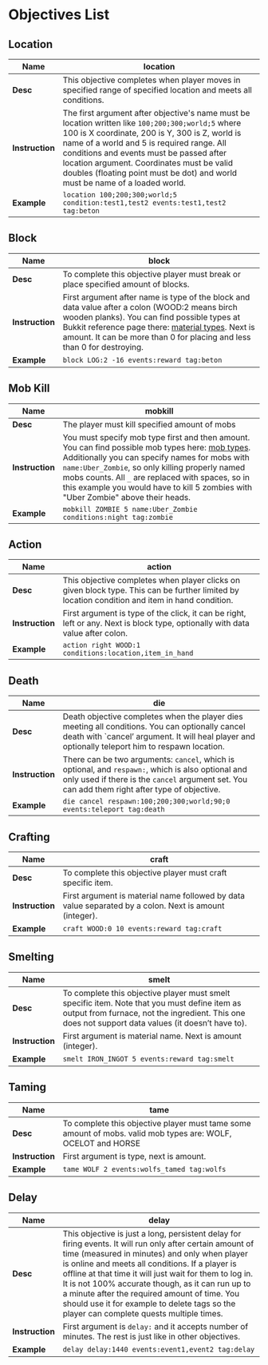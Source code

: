 Objectives List
=============

Location
--------------------

|**Name**| location|
|---|---|
|**Desc**| This objective completes when player moves in specified range of specified location and meets all conditions.|
|**Instruction**| The first argument after objective's name must be location written like `100;200;300;world;5` where 100 is X coordinate, 200 is Y, 300 is Z, world is name of a world and 5 is required range. All conditions and events must be passed after location argument. Coordinates must be valid doubles (floating point must be dot) and world must be name of a loaded world.|
|**Example**| `location 100;200;300;world;5 condition:test1,test2 events:test1,test2 tag:beton`|

Block
--------------------

|**Name**| block|
|---|---|
|**Desc**| To complete this objective player must break or place specified amount of blocks.|
|**Instruction**| First argument after name is type of the block and data value after a colon (WOOD:2 means birch wooden planks). You can find possible types at Bukkit reference page there: [material types](jd.bukkit.org/rb/apidocs/org/bukkit/Material.html). Next is amount. It can be more than 0 for placing and less than 0 for destroying.|
|**Example**| `block LOG:2 -16 events:reward tag:beton`|

Mob Kill
--------------------

|**Name**| mobkill|
|---|---|
|**Desc**| The player must kill specified amount of mobs|
|**Instruction**| You must specify mob type first and then amount. You can find possible mob types here: [mob types](http://jd.bukkit.org/rb/apidocs/org/bukkit/entity/EntityType.html). Additionally you can specify names for mobs with `name:Uber_Zombie`, so only killing properly named mobs counts. All `_` are replaced with spaces, so in this example you would have to kill 5 zombies with "Uber Zombie" above their heads.|
|**Example**| `mobkill ZOMBIE 5 name:Uber_Zombie conditions:night tag:zombie`|

Action
--------------------

|**Name**| action|
|---|---|
|**Desc**| This objective completes when player clicks on given block type. This can be further limited by location condition and item in hand condition.|
|**Instruction**| First argument is type of the click, it can be right, left or any. Next is block type, optionally with data value after colon.|
|**Example**| `action right WOOD:1 conditions:location,item_in_hand`|

Death
--------------------

|**Name**| die|
|---|---|
|**Desc**| Death objective completes when the player dies meeting all conditions. You can optionally cancel death with `cancel’ argument. It will heal player and optionally teleport him to respawn location.|
|**Instruction**| There can be two arguments: `cancel`, which is optional, and `respawn:`, which is also optional and only used if there is the `cancel` argument set. You can add them right after type of objective.|
|**Example**| `die cancel respawn:100;200;300;world;90;0 events:teleport tag:death`|

Crafting
--------------------

|**Name**| craft|
|---|---|
|**Desc**| To complete this objective player must craft specific item.|
|**Instruction**| First argument is material name followed by data value separated by a colon. Next is amount (integer).|
|**Example**| `craft WOOD:0 10 events:reward tag:craft`|

Smelting
--------------------

|**Name**| smelt|
|---|---|
|**Desc**| To complete this objective player must smelt specific item. Note that you must define item as output from furnace, not the ingredient. This one does not support data values (it doesn’t have to).|
|**Instruction**| First argument is material name. Next is amount (integer).|
|**Example**| `smelt IRON_INGOT 5 events:reward tag:smelt`|

Taming
--------------------

|**Name**| tame|
|---|---|
|**Desc**| To complete this objective player must tame some amount of mobs. valid mob types are: WOLF, OCELOT and HORSE|
|**Instruction**| First argument is type, next is amount.|
|**Example**| `tame WOLF 2 events:wolfs_tamed tag:wolfs`|

Delay
-------------------

|**Name**| delay|
|---|---|
|**Desc**| This objective is just a long, persistent delay for firing events. It will run only after certain amount of time (measured in minutes) and only when player is online and meets all conditions. If a player is offline at that time it will just wait for them to log in. It is not 100% accurate though, as it can run up to a minute after the required amount of time. You should use it for example to delete tags so the player can complete quests multiple times.|
|**Instruction**| First argument is `delay:` and it accepts number of minutes. The rest is just like in other objectives.|
|**Example**| `delay delay:1440 events:event1,event2 tag:delay`|
